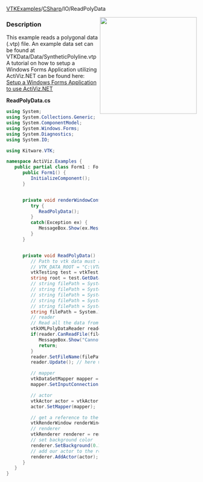 [VTKExamples](/home/)/[CSharp](/CSharp)/IO/ReadPolyData

<img align="right" src="https://github.com/lorensen/VTKExamples/blob/gh-pages/Testing/Baseline/IO/TestReadPolyData.png?raw=true" width="256" />

### Description
This example reads a polygonal data (.vtp) file.
An example data set can be found at VTKData/Data/SyntheticPolyline.vtp<br />
A tutorial on how to setup a Windows Forms Application utilizing ActiViz.NET can be found here: [Setup a Windows Forms Application to use ActiViz.NET](http://www.vtk.org/Wiki/VTK/CSharp/ActiViz.NET)

**ReadPolyData.cs**
```csharp
using System;
using System.Collections.Generic;
using System.ComponentModel;
using System.Windows.Forms;
using System.Diagnostics;
using System.IO;

using Kitware.VTK;

namespace ActiViz.Examples {
   public partial class Form1 : Form {
      public Form1() {
         InitializeComponent();
      }


      private void renderWindowControl1_Load(object sender, EventArgs e) {
         try {
            ReadPolyData();
         }
         catch(Exception ex) {
            MessageBox.Show(ex.Message, "Exception", MessageBoxButtons.OK);
         }
      }


      private void ReadPolyData() {
         // Path to vtk data must be set as an environment variable
         // VTK_DATA_ROOT = "C:\VTK\vtkdata-5.8.0"
         vtkTesting test = vtkTesting.New();
         string root = test.GetDataRoot();
         // string filePath = System.IO.Path.Combine(root, @"Data\SyntheticPolyline.vtp");
         // string filePath = System.IO.Path.Combine(root, @"Data\uniform-001371-5x5x5.vtp");
         // string filePath = System.IO.Path.Combine(root, @"Data\political.vtp");
         // string filePath = System.IO.Path.Combine(root, @"Data\filledContours.vtp");
         // string filePath = System.IO.Path.Combine(root, @"Data\disk_out_ref_surface.vtp");
         string filePath = System.IO.Path.Combine(root, @"Data\cow.vtp");
         // reader
         // Read all the data from the file
         vtkXMLPolyDataReader reader = vtkXMLPolyDataReader.New();
         if(reader.CanReadFile(filePath) == 0) {
            MessageBox.Show("Cannot read file \"" + filePath + "\"", "Error", MessageBoxButtons.OK);
            return;
         }
         reader.SetFileName(filePath);
         reader.Update(); // here we read the file actually

         // mapper
         vtkDataSetMapper mapper = vtkDataSetMapper.New();
         mapper.SetInputConnection(reader.GetOutputPort());

         // actor
         vtkActor actor = vtkActor.New();
         actor.SetMapper(mapper);

         // get a reference to the renderwindow of our renderWindowControl1
         vtkRenderWindow renderWindow = renderWindowControl1.RenderWindow;
         // renderer
         vtkRenderer renderer = renderWindow.GetRenderers().GetFirstRenderer();
         // set background color
         renderer.SetBackground(0.2, 0.3, 0.4);
         // add our actor to the renderer
         renderer.AddActor(actor);
      }
   }
}
```
